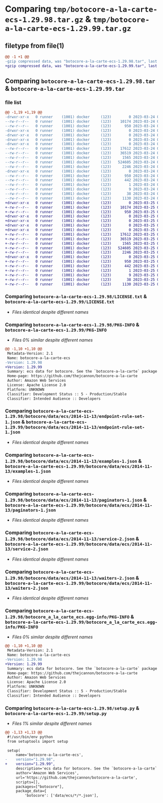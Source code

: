 # Comparing `tmp/botocore-a-la-carte-ecs-1.29.98.tar.gz` & `tmp/botocore-a-la-carte-ecs-1.29.99.tar.gz`

## filetype from file(1)

```diff
@@ -1 +1 @@
-gzip compressed data, was "botocore-a-la-carte-ecs-1.29.98.tar", last modified: Fri Mar 24 01:24:18 2023, max compression
+gzip compressed data, was "botocore-a-la-carte-ecs-1.29.99.tar", last modified: Sat Mar 25 01:22:39 2023, max compression
```

## Comparing `botocore-a-la-carte-ecs-1.29.98.tar` & `botocore-a-la-carte-ecs-1.29.99.tar`

### file list

```diff
@@ -1,19 +1,19 @@
-drwxr-xr-x   0 runner    (1001) docker     (123)        0 2023-03-24 01:24:18.501930 botocore-a-la-carte-ecs-1.29.98/
--rw-r--r--   0 runner    (1001) docker     (123)    10174 2023-03-24 01:24:18.000000 botocore-a-la-carte-ecs-1.29.98/LICENSE.txt
--rw-r--r--   0 runner    (1001) docker     (123)      950 2023-03-24 01:24:18.501930 botocore-a-la-carte-ecs-1.29.98/PKG-INFO
-drwxr-xr-x   0 runner    (1001) docker     (123)        0 2023-03-24 01:24:18.501930 botocore-a-la-carte-ecs-1.29.98/botocore/
-drwxr-xr-x   0 runner    (1001) docker     (123)        0 2023-03-24 01:24:18.501930 botocore-a-la-carte-ecs-1.29.98/botocore/data/
-drwxr-xr-x   0 runner    (1001) docker     (123)        0 2023-03-24 01:24:18.501930 botocore-a-la-carte-ecs-1.29.98/botocore/data/ecs/
-drwxr-xr-x   0 runner    (1001) docker     (123)        0 2023-03-24 01:24:18.501930 botocore-a-la-carte-ecs-1.29.98/botocore/data/ecs/2014-11-13/
--rw-r--r--   0 runner    (1001) docker     (123)    17612 2023-03-24 01:23:57.000000 botocore-a-la-carte-ecs-1.29.98/botocore/data/ecs/2014-11-13/endpoint-rule-set-1.json
--rw-r--r--   0 runner    (1001) docker     (123)    36519 2023-03-24 01:23:57.000000 botocore-a-la-carte-ecs-1.29.98/botocore/data/ecs/2014-11-13/examples-1.json
--rw-r--r--   0 runner    (1001) docker     (123)     1565 2023-03-24 01:23:57.000000 botocore-a-la-carte-ecs-1.29.98/botocore/data/ecs/2014-11-13/paginators-1.json
--rw-r--r--   0 runner    (1001) docker     (123)   524605 2023-03-24 01:23:57.000000 botocore-a-la-carte-ecs-1.29.98/botocore/data/ecs/2014-11-13/service-2.json
--rw-r--r--   0 runner    (1001) docker     (123)     2246 2023-03-24 01:23:57.000000 botocore-a-la-carte-ecs-1.29.98/botocore/data/ecs/2014-11-13/waiters-2.json
-drwxr-xr-x   0 runner    (1001) docker     (123)        0 2023-03-24 01:24:18.501930 botocore-a-la-carte-ecs-1.29.98/botocore_a_la_carte_ecs.egg-info/
--rw-r--r--   0 runner    (1001) docker     (123)      950 2023-03-24 01:24:18.000000 botocore-a-la-carte-ecs-1.29.98/botocore_a_la_carte_ecs.egg-info/PKG-INFO
--rw-r--r--   0 runner    (1001) docker     (123)      442 2023-03-24 01:24:18.000000 botocore-a-la-carte-ecs-1.29.98/botocore_a_la_carte_ecs.egg-info/SOURCES.txt
--rw-r--r--   0 runner    (1001) docker     (123)        1 2023-03-24 01:24:18.000000 botocore-a-la-carte-ecs-1.29.98/botocore_a_la_carte_ecs.egg-info/dependency_links.txt
--rw-r--r--   0 runner    (1001) docker     (123)        9 2023-03-24 01:24:18.000000 botocore-a-la-carte-ecs-1.29.98/botocore_a_la_carte_ecs.egg-info/top_level.txt
--rw-r--r--   0 runner    (1001) docker     (123)       38 2023-03-24 01:24:18.501930 botocore-a-la-carte-ecs-1.29.98/setup.cfg
--rw-r--r--   0 runner    (1001) docker     (123)     1130 2023-03-24 01:24:18.000000 botocore-a-la-carte-ecs-1.29.98/setup.py
+drwxr-xr-x   0 runner    (1001) docker     (123)        0 2023-03-25 01:22:39.787383 botocore-a-la-carte-ecs-1.29.99/
+-rw-r--r--   0 runner    (1001) docker     (123)    10174 2023-03-25 01:22:39.000000 botocore-a-la-carte-ecs-1.29.99/LICENSE.txt
+-rw-r--r--   0 runner    (1001) docker     (123)      950 2023-03-25 01:22:39.787383 botocore-a-la-carte-ecs-1.29.99/PKG-INFO
+drwxr-xr-x   0 runner    (1001) docker     (123)        0 2023-03-25 01:22:39.787383 botocore-a-la-carte-ecs-1.29.99/botocore/
+drwxr-xr-x   0 runner    (1001) docker     (123)        0 2023-03-25 01:22:39.787383 botocore-a-la-carte-ecs-1.29.99/botocore/data/
+drwxr-xr-x   0 runner    (1001) docker     (123)        0 2023-03-25 01:22:39.787383 botocore-a-la-carte-ecs-1.29.99/botocore/data/ecs/
+drwxr-xr-x   0 runner    (1001) docker     (123)        0 2023-03-25 01:22:39.787383 botocore-a-la-carte-ecs-1.29.99/botocore/data/ecs/2014-11-13/
+-rw-r--r--   0 runner    (1001) docker     (123)    17612 2023-03-25 01:22:12.000000 botocore-a-la-carte-ecs-1.29.99/botocore/data/ecs/2014-11-13/endpoint-rule-set-1.json
+-rw-r--r--   0 runner    (1001) docker     (123)    36519 2023-03-25 01:22:12.000000 botocore-a-la-carte-ecs-1.29.99/botocore/data/ecs/2014-11-13/examples-1.json
+-rw-r--r--   0 runner    (1001) docker     (123)     1565 2023-03-25 01:22:12.000000 botocore-a-la-carte-ecs-1.29.99/botocore/data/ecs/2014-11-13/paginators-1.json
+-rw-r--r--   0 runner    (1001) docker     (123)   524605 2023-03-25 01:22:12.000000 botocore-a-la-carte-ecs-1.29.99/botocore/data/ecs/2014-11-13/service-2.json
+-rw-r--r--   0 runner    (1001) docker     (123)     2246 2023-03-25 01:22:12.000000 botocore-a-la-carte-ecs-1.29.99/botocore/data/ecs/2014-11-13/waiters-2.json
+drwxr-xr-x   0 runner    (1001) docker     (123)        0 2023-03-25 01:22:39.787383 botocore-a-la-carte-ecs-1.29.99/botocore_a_la_carte_ecs.egg-info/
+-rw-r--r--   0 runner    (1001) docker     (123)      950 2023-03-25 01:22:39.000000 botocore-a-la-carte-ecs-1.29.99/botocore_a_la_carte_ecs.egg-info/PKG-INFO
+-rw-r--r--   0 runner    (1001) docker     (123)      442 2023-03-25 01:22:39.000000 botocore-a-la-carte-ecs-1.29.99/botocore_a_la_carte_ecs.egg-info/SOURCES.txt
+-rw-r--r--   0 runner    (1001) docker     (123)        1 2023-03-25 01:22:39.000000 botocore-a-la-carte-ecs-1.29.99/botocore_a_la_carte_ecs.egg-info/dependency_links.txt
+-rw-r--r--   0 runner    (1001) docker     (123)        9 2023-03-25 01:22:39.000000 botocore-a-la-carte-ecs-1.29.99/botocore_a_la_carte_ecs.egg-info/top_level.txt
+-rw-r--r--   0 runner    (1001) docker     (123)       38 2023-03-25 01:22:39.787383 botocore-a-la-carte-ecs-1.29.99/setup.cfg
+-rw-r--r--   0 runner    (1001) docker     (123)     1130 2023-03-25 01:22:39.000000 botocore-a-la-carte-ecs-1.29.99/setup.py
```

### Comparing `botocore-a-la-carte-ecs-1.29.98/LICENSE.txt` & `botocore-a-la-carte-ecs-1.29.99/LICENSE.txt`

 * *Files identical despite different names*

### Comparing `botocore-a-la-carte-ecs-1.29.98/PKG-INFO` & `botocore-a-la-carte-ecs-1.29.99/PKG-INFO`

 * *Files 0% similar despite different names*

```diff
@@ -1,10 +1,10 @@
 Metadata-Version: 2.1
 Name: botocore-a-la-carte-ecs
-Version: 1.29.98
+Version: 1.29.99
 Summary: ecs data for botocore. See the `botocore-a-la-carte` package for more info.
 Home-page: https://github.com/thejcannon/botocore-a-la-carte
 Author: Amazon Web Services
 License: Apache License 2.0
 Platform: UNKNOWN
 Classifier: Development Status :: 5 - Production/Stable
 Classifier: Intended Audience :: Developers
```

### Comparing `botocore-a-la-carte-ecs-1.29.98/botocore/data/ecs/2014-11-13/endpoint-rule-set-1.json` & `botocore-a-la-carte-ecs-1.29.99/botocore/data/ecs/2014-11-13/endpoint-rule-set-1.json`

 * *Files identical despite different names*

### Comparing `botocore-a-la-carte-ecs-1.29.98/botocore/data/ecs/2014-11-13/examples-1.json` & `botocore-a-la-carte-ecs-1.29.99/botocore/data/ecs/2014-11-13/examples-1.json`

 * *Files identical despite different names*

### Comparing `botocore-a-la-carte-ecs-1.29.98/botocore/data/ecs/2014-11-13/paginators-1.json` & `botocore-a-la-carte-ecs-1.29.99/botocore/data/ecs/2014-11-13/paginators-1.json`

 * *Files identical despite different names*

### Comparing `botocore-a-la-carte-ecs-1.29.98/botocore/data/ecs/2014-11-13/service-2.json` & `botocore-a-la-carte-ecs-1.29.99/botocore/data/ecs/2014-11-13/service-2.json`

 * *Files identical despite different names*

### Comparing `botocore-a-la-carte-ecs-1.29.98/botocore/data/ecs/2014-11-13/waiters-2.json` & `botocore-a-la-carte-ecs-1.29.99/botocore/data/ecs/2014-11-13/waiters-2.json`

 * *Files identical despite different names*

### Comparing `botocore-a-la-carte-ecs-1.29.98/botocore_a_la_carte_ecs.egg-info/PKG-INFO` & `botocore-a-la-carte-ecs-1.29.99/botocore_a_la_carte_ecs.egg-info/PKG-INFO`

 * *Files 0% similar despite different names*

```diff
@@ -1,10 +1,10 @@
 Metadata-Version: 2.1
 Name: botocore-a-la-carte-ecs
-Version: 1.29.98
+Version: 1.29.99
 Summary: ecs data for botocore. See the `botocore-a-la-carte` package for more info.
 Home-page: https://github.com/thejcannon/botocore-a-la-carte
 Author: Amazon Web Services
 License: Apache License 2.0
 Platform: UNKNOWN
 Classifier: Development Status :: 5 - Production/Stable
 Classifier: Intended Audience :: Developers
```

### Comparing `botocore-a-la-carte-ecs-1.29.98/setup.py` & `botocore-a-la-carte-ecs-1.29.99/setup.py`

 * *Files 1% similar despite different names*

```diff
@@ -1,13 +1,13 @@
 #!/usr/bin/env python
 from setuptools import setup
 
 setup(
     name='botocore-a-la-carte-ecs',
-    version="1.29.98",
+    version="1.29.99",
     description='ecs data for botocore. See the `botocore-a-la-carte` package for more info.',
     author='Amazon Web Services',
     url='https://github.com/thejcannon/botocore-a-la-carte',
     scripts=[],
     packages=["botocore"],
     package_data={
         'botocore': ['data/ecs/*/*.json'],
```

